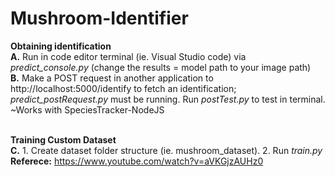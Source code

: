 # Mushroom-Identifier

<b>Obtaining identification</b> <br>
<b>A.</b> Run in code editor terminal (ie. Visual Studio code) via <i>predict_console.py</i> (change the results = model path to your image path) <br>
<b>B.</b> Make a POST request in another application to http://localhost:5000/identify to fetch an identification; <i>predict_postRequest.py</i> must be running. Run <i>postTest.py</i> to test in terminal. <br>
~Works with SpeciesTracker-NodeJS
<br><br>

<b>Training Custom Dataset</b> <br>
<b>C.</b> 1. Create dataset folder structure (ie. mushroom_dataset). 2. Run <i>train.py</i> <br>
<b>Referece:</b> https://www.youtube.com/watch?v=aVKGjzAUHz0
